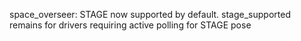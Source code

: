 space_overseer: STAGE now supported by default. stage_supported remains for drivers requiring active polling for STAGE pose
